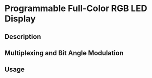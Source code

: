 # Programmable Full-Color RGB LED Display

## Description

## Multiplexing and Bit Angle Modulation

## Usage

